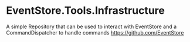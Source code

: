 # EventStore.Tools.Infrastructure
A simple Repository that can be used to interact with EventStore and a CommandDispatcher to handle commands https://github.com/EventStore 
